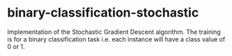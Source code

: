 # binary-classification-stochastic

Implementation of the Stochastic Gradient Descent algorithm. The training is for a binary classification 
task i.e. each instance will have a class value of 0 or 1.
